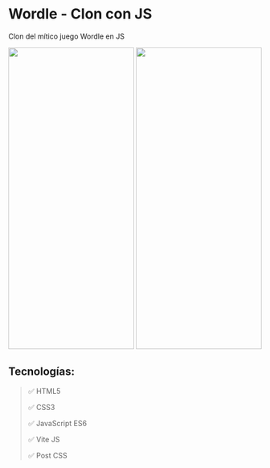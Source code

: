 # Wordle - Clon con JS
Clon del mítico juego Wordle en JS
 
 <p float="left">
  <img src="https://user-images.githubusercontent.com/76822966/219876200-24274275-0958-442d-ae78-47ca32c0b0d8.gif" width="250" height="600"/>
  <img src="https://user-images.githubusercontent.com/76822966/219876615-7eebdd81-b516-4876-9a97-4f51e33ee9ce.png" width="250" height="600"/>
</p>

 ## Tecnologías:
 > :white_check_mark: HTML5
 >
 > :white_check_mark: CSS3
 >
 > :white_check_mark: JavaScript ES6
 >
 > :white_check_mark: Vite JS
 >
 > :white_check_mark: Post CSS
 >
 

